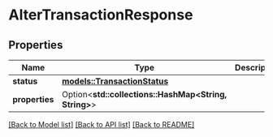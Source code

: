 # AlterTransactionResponse

## Properties

Name | Type | Description | Notes
------------ | ------------- | ------------- | -------------
**status** | [**models::TransactionStatus**](TransactionStatus.md) |  | 
**properties** | Option<**std::collections::HashMap<String, String>**> |  | [optional]

[[Back to Model list]](../README.md#documentation-for-models) [[Back to API list]](../README.md#documentation-for-api-endpoints) [[Back to README]](../README.md)



